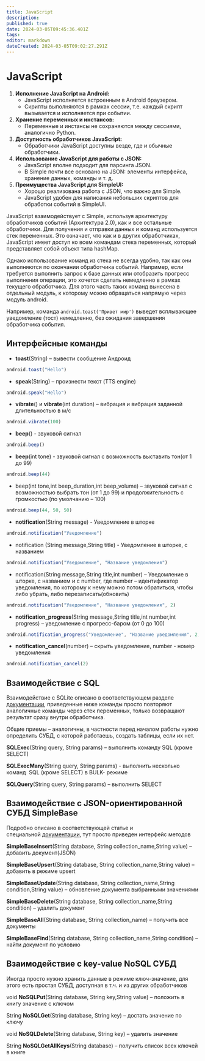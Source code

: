 ```yaml
---
title: JavaScript
description: 
published: true
date: 2024-03-05T09:45:36.401Z
tags: 
editor: markdown
dateCreated: 2024-03-05T09:02:27.291Z
---
```


# JavaScript
1. **Исполнение JavaScript на Android:**
	- JavaScript исполняется встроенным в Android браузером.
	- Скрипты выполняются в рамках сессии, т.е. каждый скрипт вызывается и исполняется при событии.
1. **Хранение переменных и инстансов:**
    - Переменные и инстансы не сохраняются между сессиями, аналогично Python.
3. **Доступность обработчиков JavaScript:**
    - Обработчики JavaScript доступны везде, где и обычные обработчики.
4. **Использование JavaScript для работы с JSON:**
    - JavaScript вполне подходит для парсинга JSON.
    - В Simple почти все основано на JSON: элементы интерфейса, хранение данных, команды и т. д.
5. **Преимущества JavaScript для SimpleUI:**
    - Хорошо реализована работа с JSON, что важно для Simple.
    - JavaScript удобен для написания небольших скриптов для обработки событий в SimpleUI.

JavaScript взаимодействует с Simple, используя архитектуру обработчиков событий (Архитектура 2.0), как и все остальные обработчики. Для получения и отправки данных и команд используется стек переменных. Это означает, что как и в других обработчиках, JavaScript имеет доступ ко всем командам стека переменных, который представляет собой объект типа hashMap.

Однако использование команд из стека не всегда удобно, так как они выполняются по окончании обработчика событий. Например, если требуется выполнить запрос к базе данных или отобразить прогресс выполнения операции, это хочется сделать немедленно в рамках текущего обработчика. Для этого часть таких команд вынесена в отдельный модуль, к которому можно обращаться напрямую через модуль android.

Например, команда 
```android.toast('Привет мир')```
выведет всплывающее уведомление (тост) немедленно, без ожидания завершения обработчика события.
## Интерфейсные команды
- **toast**(String) – вывести сообщение Андроид 
```JavaScript
android.toast("Hello")
```
- **speak**(String) – произнести текст (TTS engine)
```JavaScript
android.speak("Hello")
```
- **vibrate**() и **vibrate**(int duration) – вибрация и вибрация заданной длительностью в м/с
```JavaScript
android.vibrate(100)
```
- **beep**() - звуковой сигнал
```JavaScript
android.beep()
```
- **beep**(int tone) - звуковой сигнал с возможность выставить тон(от 1 до 99)
```JavaScript
android.beep(44)
```
- beep(int tone,int beep_duration,int beep_volume) – звуковой сигнал с возможностью выбрать тон (от 1 до 99) и продолжительность с громкостью (по умолчанию – 100)
```JavaScript
android.beep(44, 50, 50)
```
- **notification**(String message) - Уведомление в шторке 
```JavaScript
android.notification("Уведомление")
```
- notification (String message,String title)  - Уведомление в шторке, с названием
```JavaScript
android.notification("Уведомление", "Название уведомления")
```
- notification(String message,String title,int number) – Уведомление в шторке, с названием и с number, где number – идентификатор уведомления, по которому к нему можно потом обратиться, чтобы либо убрать, либо перезаписать(обновить)
```JavaScript
android.notification("Уведомление", "Название уведомления", 2)
```
- **notification_progress**(String message,String title,int number,int progress) – уведомление с прогресс-баром (от 0 до 100)
```JavaScript
android.notification_progress("Уведомление", "Название уведомления", 2, 54)
```
- **notification_cancel**(number) – скрыть уведомление, number - номер уведомления
```JavaScript
android.notification_cancel(2)
```
## Взаимодействие с SQL

Взаимодействие с SQLite описано в соответствующем разделе [документации](./DataStorage/SQL), приведенные ниже команды просто повторяют аналогичные команды через стек переменных, только возвращают результат сразу внутри обработчика.

Общие приемы – аналогичны, в частности перед началом работы нужно определить СУБД, с которой работаешь, создать таблицы, если их нет.

**SQLExec**(String query, String params) – выполнить команду SQL (кроме SELECT)

**SQLExecMany**(String query, String params) - выполнить несколько команд  SQL (кроме SELECT) в BULK- режиме

**SQLQuery**(String query, String params) – выполнить SELECT

## Взаимодействие с JSON-ориентированной СУБД SimpleBase

Подробно описано в соответствующей статье и специальной [документации](./DataStorage/NoSQL), тут просто приведен интерфейс методов

**SimpleBaseInsert**(String database, String collection_name,String value) – добавить документ(JSON)

**SimpleBaseUpsert**(String database, String collection_name,String value) – добавить в режиме upsert

**SimpleBaseUpdate**(String database, String collection_name,String condition,String value) – обновление документа выбранными значениями

**SimpleBaseDelete**(String database, String collection_name,String condition) – удалить документ

**SimpleBaseAll**(String database, String collection_name) – получить все документы

**SimpleBaseFind**(String database, String collection_name,String condition) – найти документ по условию

## Взаимодействие с key-value NoSQL СУБД  
Иногда просто нужно хранить данные в режиме ключ-значение, для этого есть простая СУБД, доступная в т.ч. и из других обработчиков

void **NoSQLPut**(String database, String key,String value) – положить в книгу значение с ключом

String **NoSQLGet**(String database, String key) – достать значение по ключу

void **NoSQLDelete**(String database, String key) – удалить значение

String **NoSQLGetAllKeys**(String database) – получить список всех ключей в книге